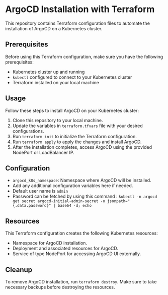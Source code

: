 # ArgoCD Installation with Terraform

This repository contains Terraform configuration files to automate the installation of ArgoCD on a Kubernetes cluster.

## Prerequisites

Before using this Terraform configuration, make sure you have the following prerequisites:

- Kubernetes cluster up and running
- `kubectl` configured to connect to your Kubernetes cluster
- Terraform installed on your local machine

## Usage

Follow these steps to install ArgoCD on your Kubernetes cluster:

1. Clone this repository to your local machine.
2. Update the variables in `terraform.tfvars` file with your desired configurations.
3. Run `terraform init` to initialize the Terraform configuration.
4. Run `terraform apply` to apply the changes and install ArgoCD.
5. After the installation completes, access ArgoCD using the provided NodePort or LoadBalancer IP.

## Configuration

- `argocd_k8s_namespace`: Namespace where ArgoCD will be installed.
- Add any additional configuration variables here if needed.
- Default user name is `admin` 
- Password can be fetched by using this command : `kubectl -n argocd get secret argocd-initial-admin-secret -o jsonpath="{.data.password}" | base64 -d; echo`
## Resources

This Terraform configuration creates the following Kubernetes resources:

- Namespace for ArgoCD installation.
- Deployment and associated resources for ArgoCD.
- Service of type NodePort for accessing ArgoCD UI externally.

## Cleanup

To remove ArgoCD installation, run `terraform destroy`. Make sure to take necessary backups before destroying the resources.


